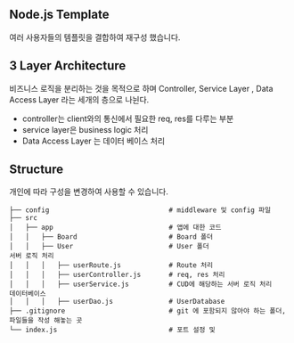 ## Node.js Template
여러 사용자들의 템플릿을 결합하여 재구성 했습니다.  

## 3 Layer Architecture
비즈니스 로직을 분리하는 것을 목적으로 하며 Controller, Service Layer , Data Access Layer 라는 세개의 층으로 나뉜다.  

- controller는 client와의 통신에서 필요한 req, res를 다루는 부분  
- service layer은 business logic 처리
- Data Access Layer 는 데이터 베이스 처리

## Structure
개인에 따라 구성을 변경하여 사용할 수 있습니다.  

```
├── config                              # middleware 및 config 파일
├── src                     			
│   ├── app              				# 앱에 대한 코드 
│ 	│   ├── Board            			# Board 폴더
│ 	│   ├── User            			# User 폴더
서버 로직 처리
│ 	│ 	│   ├── userRoute.js 		    # Route 처리
│ 	│ 	│   ├── userController.js 		# req, res 처리
│ 	│ 	│   ├── userService.js   		# CUD에 해당하는 서버 로직 처리   
데이터베이스
│   │ 	│   ├── userDao.js          	# UserDatabase
├── .gitignore                     		# git 에 포함되지 않아야 하는 폴더, 파일들을 작성 해놓는 곳
└── index.js                            # 포트 설정 및 
```
